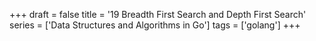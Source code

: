 +++
draft = false
title = '19 Breadth First Search and Depth First Search'
series = ['Data Structures and Algorithms in Go']
tags = ['golang']
+++
